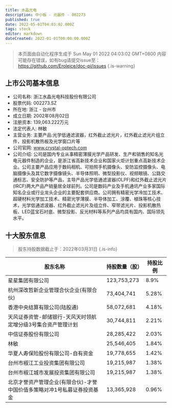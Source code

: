 ```yaml
---
title: 水晶光电
description: 中小板 - 元器件 - 002273
published: true
date: 2022-05-01T04:03:02.000Z
tags: stock
editor: markdown
dateCreated: 2022-01-01T00:00:00.000Z
---
```


> 本页面由自动化程序生成于 Sun May 01 2022 04:03:02 GMT+0800
> 内容可能存在错误，如有bug请提交issue至：https://github.com/Eroleice/doc-pi/issues
{.is-warning}

## 上市公司基本信息
- 公司名称: 浙江水晶光电科技股份有限公司
- 股票代码: 002273.SZ
- 所在地: 浙江 - 台州市
- 成立日期: 2002年08月02日
- 注册资本: 139,063.222万元
- 法定代表人: 林敏
- 主营业务: 主要产品:光学低通滤波器，红外截止滤光片，红外截止滤光片组立件，投影机散热板及光学窗口片等
- 公司官网: www.crystal-optech.com
- 公司介绍: 公司是国内专业从事精密薄膜光学产品研发、生产和销售的知名光电元器件制造的企业，是浙江省高新技术企业和国家火炬计划重点高新技术企业。公司主要产品应用于数码相机、可拍照手机摄像头、安防监控摄像头、电脑摄像头及其它数字摄像镜头、半导体照明、微型投影仪、视频眼镜、公路交通标志、安全防护等产品，主导产品光学低通滤波器(OLPF)和红外截止滤光片(IRCF)两大产品产销量居全球前列。公司是数码产业及手机通讯产业多家国际知名企业或行业龙头企业的主要配套供应商。公司拥有精密光学冷加工技术、超硬材料光学加工技术、精密光学薄膜、半导体加工、涂覆、植珠等核心技术，光学低通滤波器、红外截止滤光片及组立件、窄带滤光片、投影机散热板、LED蓝宝石衬底、微型投影、反光材料等系列产品均具有国内、国际领先水平。


## 十大股东信息
> 股东持股数据截止于：2022年03月31日
{.is-info}

| 股东名称 | 持股数量（股） | 持股比例 |
| --- | --- | --- |
| 星星集团有限公司 | 123,753,273 | 8.9% |
| 杭州深改哲新企业管理合伙企业(有限合伙) | 73,404,741 | 5.28% |
| 香港中央结算有限公司(陆股通) | 58,072,681 | 4.18% |
| 天风证券资管-邮储银行-天风天时领航定增分级3号集合资产管理计划 | 30,744,811 | 2.21% |
| 中信证券股份有限公司 | 28,285,422 | 2.03% |
| 林敏 | 25,546,405 | 1.84% |
| 华夏人寿保险股份有限公司-自有资金 | 19,778,655 | 1.42% |
| 台州市椒江工业投资集团有限公司 | 19,215,987 | 1.38% |
| 台州市椒江城市发展投资集团有限公司 | 19,215,987 | 1.38% |
| 北京才誉资产管理企业(有限合伙)-才誉中国价值多策略对冲1号私募证券投资基金 | 13,365,928 | 0.96% |




